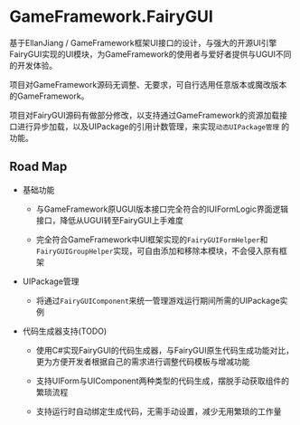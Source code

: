 # GameFramework.FairyGUI

基于EllanJiang / GameFramework框架UI接口的设计，与强大的开源UI引擎FairyGUI实现的UI模块，为GameFramework的使用者与爱好者提供与UGUI不同的开发体验。

项目对GameFramework源码无调整、无要求，可自行选用任意版本或魔改版本的GameFramework。

项目对FairyGUI源码有做部分修改，以支持通过GameFramework的资源加载接口进行异步加载，以及UIPackage的引用计数管理，来实现`动态UIPackage管理`
的功能。

## Road Map

- 基础功能

    - 与GameFramework原UGUI版本接口完全符合的IUIFormLogic界面逻辑接口，降低从UGUI转至FairyGUI上手难度

    - 完全符合GameFramework中UI框架实现的`FairyGUIFormHelper`和`FairyGUIGroupHelper`实现，可自由添加和移除本模块，不会侵入原有框架

- UIPackage管理

    - 将通过`FairyGUIComponent`来统一管理游戏运行期间所需的UIPackage实例

- 代码生成器支持(TODO)

    - 使用C#实现FairyGUI的代码生成器，与FairyGUI原生代码生成功能对比，更为方便开发者根据自己的需求进行调整代码模板与增减功能

    - 支持UIForm与UIComponent两种类型的代码生成，摆脱手动获取组件的繁琐流程

    - 支持运行时自动绑定生成代码，无需手动设置，减少无用繁琐的工作量

